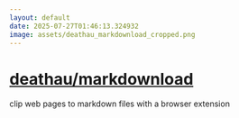 ```yaml
---
layout: default
date: 2025-07-27T01:46:13.324932
image: assets/deathau_markdownload_cropped.png
---
```


# [deathau/markdownload](https://github.com/deathau/markdownload)

clip web pages to markdown files with a browser extension
